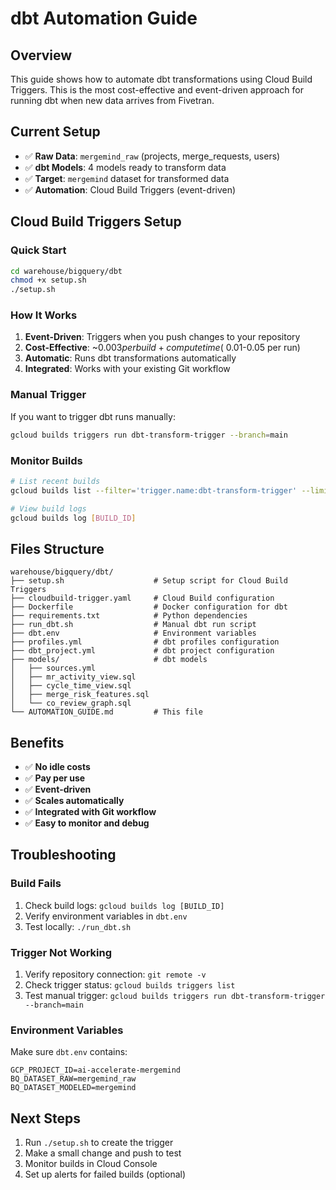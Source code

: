 # dbt Automation Guide

## Overview
This guide shows how to automate dbt transformations using Cloud Build Triggers. This is the most cost-effective and event-driven approach for running dbt when new data arrives from Fivetran.

## Current Setup
- ✅ **Raw Data**: `mergemind_raw` (projects, merge_requests, users)
- ✅ **dbt Models**: 4 models ready to transform data
- ✅ **Target**: `mergemind` dataset for transformed data
- ✅ **Automation**: Cloud Build Triggers (event-driven)

## Cloud Build Triggers Setup

### Quick Start
```bash
cd warehouse/bigquery/dbt
chmod +x setup.sh
./setup.sh
```

### How It Works
1. **Event-Driven**: Triggers when you push changes to your repository
2. **Cost-Effective**: ~$0.003 per build + compute time (~$0.01-0.05 per run)
3. **Automatic**: Runs dbt transformations automatically
4. **Integrated**: Works with your existing Git workflow

### Manual Trigger
If you want to trigger dbt runs manually:
```bash
gcloud builds triggers run dbt-transform-trigger --branch=main
```

### Monitor Builds
```bash
# List recent builds
gcloud builds list --filter='trigger.name:dbt-transform-trigger' --limit=10

# View build logs
gcloud builds log [BUILD_ID]
```

## Files Structure
```
warehouse/bigquery/dbt/
├── setup.sh                    # Setup script for Cloud Build Triggers
├── cloudbuild-trigger.yaml     # Cloud Build configuration
├── Dockerfile                  # Docker configuration for dbt
├── requirements.txt            # Python dependencies
├── run_dbt.sh                  # Manual dbt run script
├── dbt.env                     # Environment variables
├── profiles.yml                # dbt profiles configuration
├── dbt_project.yml             # dbt project configuration
├── models/                     # dbt models
│   ├── sources.yml
│   ├── mr_activity_view.sql
│   ├── cycle_time_view.sql
│   ├── merge_risk_features.sql
│   └── co_review_graph.sql
└── AUTOMATION_GUIDE.md         # This file
```

## Benefits
- ✅ **No idle costs** 
- ✅ **Pay per use** 
- ✅ **Event-driven** 
- ✅ **Scales automatically**
- ✅ **Integrated with Git workflow**
- ✅ **Easy to monitor and debug**

## Troubleshooting

### Build Fails
1. Check build logs: `gcloud builds log [BUILD_ID]`
2. Verify environment variables in `dbt.env`
3. Test locally: `./run_dbt.sh`

### Trigger Not Working
1. Verify repository connection: `git remote -v`
2. Check trigger status: `gcloud builds triggers list`
3. Test manual trigger: `gcloud builds triggers run dbt-transform-trigger --branch=main`

### Environment Variables
Make sure `dbt.env` contains:
```
GCP_PROJECT_ID=ai-accelerate-mergemind
BQ_DATASET_RAW=mergemind_raw
BQ_DATASET_MODELED=mergemind
```

## Next Steps
1. Run `./setup.sh` to create the trigger
2. Make a small change and push to test
3. Monitor builds in Cloud Console
4. Set up alerts for failed builds (optional)